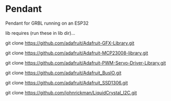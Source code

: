 # Pendant
Pendant for GRBL running on an ESP32

lib requires (run these in lib dir)...

git clone https://github.com/adafruit/Adafruit-GFX-Library.git

git clone https://github.com/adafruit/Adafruit-MCP23008-library.git

git clone https://github.com/adafruit/Adafruit-PWM-Servo-Driver-Library.git

git clone https://github.com/adafruit/Adafruit_BusIO.git

git clone https://github.com/adafruit/Adafruit_SSD1306.git

git clone https://github.com/johnrickman/LiquidCrystal_I2C.git
